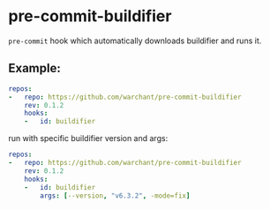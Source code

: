 # pre-commit-buildifier

`pre-commit` hook which automatically downloads buildifier and runs it.

## Example:

```yaml
repos:
-   repo: https://github.com/warchant/pre-commit-buildifier
    rev: 0.1.2
    hooks:
    -   id: buildifier
```

run with specific buildifier version and args:
```yaml
repos:
-   repo: https://github.com/warchant/pre-commit-buildifier
    rev: 0.1.2
    hooks:
    -   id: buildifier
        args: [--version, "v6.3.2", -mode=fix]
```
